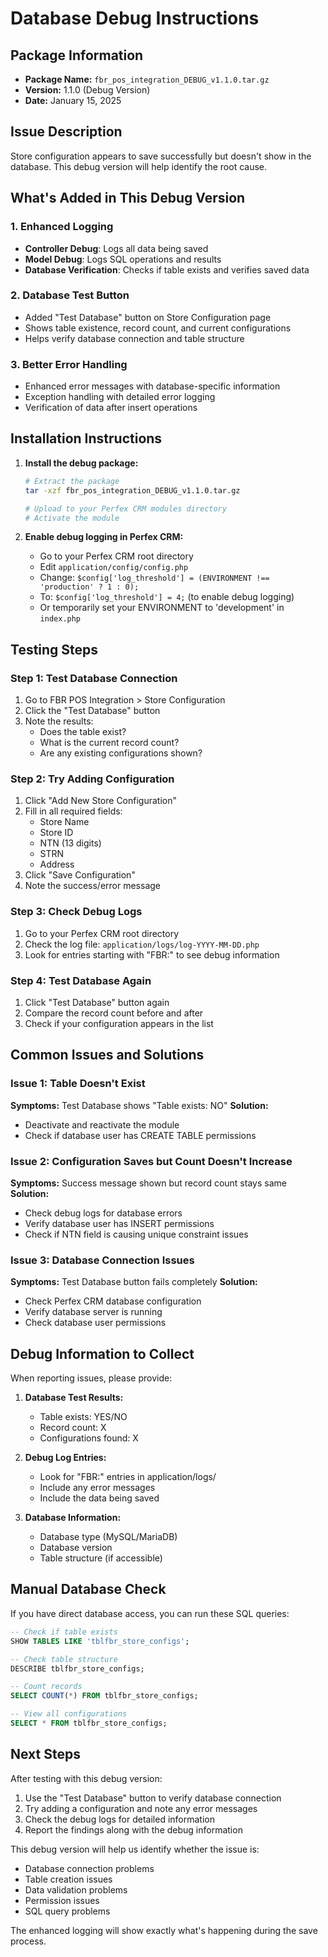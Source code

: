 # Database Debug Instructions

## Package Information
- **Package Name:** `fbr_pos_integration_DEBUG_v1.1.0.tar.gz`
- **Version:** 1.1.0 (Debug Version)
- **Date:** January 15, 2025

## Issue Description
Store configuration appears to save successfully but doesn't show in the database. This debug version will help identify the root cause.

## What's Added in This Debug Version

### 1. Enhanced Logging
- **Controller Debug**: Logs all data being saved
- **Model Debug**: Logs SQL operations and results
- **Database Verification**: Checks if table exists and verifies saved data

### 2. Database Test Button
- Added "Test Database" button on Store Configuration page
- Shows table existence, record count, and current configurations
- Helps verify database connection and table structure

### 3. Better Error Handling
- Enhanced error messages with database-specific information
- Exception handling with detailed error logging
- Verification of data after insert operations

## Installation Instructions

1. **Install the debug package:**
   ```bash
   # Extract the package
   tar -xzf fbr_pos_integration_DEBUG_v1.1.0.tar.gz
   
   # Upload to your Perfex CRM modules directory
   # Activate the module
   ```

2. **Enable debug logging in Perfex CRM:**
   - Go to your Perfex CRM root directory
   - Edit `application/config/config.php`
   - Change: `$config['log_threshold'] = (ENVIRONMENT !== 'production' ? 1 : 0);`
   - To: `$config['log_threshold'] = 4;` (to enable debug logging)
   - Or temporarily set your ENVIRONMENT to 'development' in `index.php`

## Testing Steps

### Step 1: Test Database Connection
1. Go to FBR POS Integration > Store Configuration
2. Click the "Test Database" button
3. Note the results:
   - Does the table exist?
   - What is the current record count?
   - Are any existing configurations shown?

### Step 2: Try Adding Configuration
1. Click "Add New Store Configuration"
2. Fill in all required fields:
   - Store Name
   - Store ID
   - NTN (13 digits)
   - STRN
   - Address
3. Click "Save Configuration"
4. Note the success/error message

### Step 3: Check Debug Logs
1. Go to your Perfex CRM root directory
2. Check the log file: `application/logs/log-YYYY-MM-DD.php`
3. Look for entries starting with "FBR:" to see debug information

### Step 4: Test Database Again
1. Click "Test Database" button again
2. Compare the record count before and after
3. Check if your configuration appears in the list

## Common Issues and Solutions

### Issue 1: Table Doesn't Exist
**Symptoms:** Test Database shows "Table exists: NO"
**Solution:** 
- Deactivate and reactivate the module
- Check if database user has CREATE TABLE permissions

### Issue 2: Configuration Saves but Count Doesn't Increase
**Symptoms:** Success message shown but record count stays same
**Solution:**
- Check debug logs for database errors
- Verify database user has INSERT permissions
- Check if NTN field is causing unique constraint issues

### Issue 3: Database Connection Issues
**Symptoms:** Test Database button fails completely
**Solution:**
- Check Perfex CRM database configuration
- Verify database server is running
- Check database user permissions

## Debug Information to Collect

When reporting issues, please provide:

1. **Database Test Results:**
   - Table exists: YES/NO
   - Record count: X
   - Configurations found: X

2. **Debug Log Entries:**
   - Look for "FBR:" entries in application/logs/
   - Include any error messages
   - Include the data being saved

3. **Database Information:**
   - Database type (MySQL/MariaDB)
   - Database version
   - Table structure (if accessible)

## Manual Database Check

If you have direct database access, you can run these SQL queries:

```sql
-- Check if table exists
SHOW TABLES LIKE 'tblfbr_store_configs';

-- Check table structure
DESCRIBE tblfbr_store_configs;

-- Count records
SELECT COUNT(*) FROM tblfbr_store_configs;

-- View all configurations
SELECT * FROM tblfbr_store_configs;
```

## Next Steps

After testing with this debug version:
1. Use the "Test Database" button to verify database connection
2. Try adding a configuration and note any error messages
3. Check the debug logs for detailed information
4. Report the findings along with the debug information

This debug version will help us identify whether the issue is:
- Database connection problems
- Table creation issues
- Data validation problems
- Permission issues
- SQL query problems

The enhanced logging will show exactly what's happening during the save process.